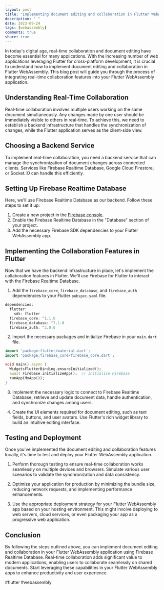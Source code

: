 ```yaml
---
layout: post
title: "Implementing document editing and collaboration in Flutter WebAssembly"
description: " "
date: 2023-09-24
tags: [webassembly]
comments: true
share: true
---
```


In today's digital age, real-time collaboration and document editing have become essential for many applications. With the increasing number of web applications leveraging Flutter for cross-platform development, it is crucial to understand how to implement document editing and collaboration in Flutter WebAssembly. This blog post will guide you through the process of integrating real-time collaboration features into your Flutter WebAssembly application.

## Understanding Real-Time Collaboration

Real-time collaboration involves multiple users working on the same document simultaneously. Any changes made by one user should be immediately visible to others in real-time. To achieve this, we need to establish a backend infrastructure that handles the synchronization of changes, while the Flutter application serves as the client-side view.

## Choosing a Backend Service

To implement real-time collaboration, you need a backend service that can manage the synchronization of document changes across connected clients. Services like Firebase Realtime Database, Google Cloud Firestore, or Socket.IO can handle this efficiently.

## Setting Up Firebase Realtime Database

Here, we'll use Firebase Realtime Database as our backend. Follow these steps to set it up:

1. Create a new project in the [Firebase console](https://console.firebase.google.com/).
2. Enable the Firebase Realtime Database in the "Database" section of your project.
3. Add the necessary Firebase SDK dependencies to your Flutter WebAssembly app.

## Implementing the Collaboration Features in Flutter

Now that we have the backend infrastructure in place, let's implement the collaboration features in Flutter. We'll use Firebase for Flutter to interact with the Firebase Realtime Database.

1. Add the `firebase_core`, `firebase_database`, and `firebase_auth` dependencies to your Flutter `pubspec.yaml` file.

```dart
dependencies:
  flutter:
    sdk: flutter
  firebase_core: ^1.1.0
  firebase_database: ^7.1.0
  firebase_auth: ^3.0.0
```

2. Import the necessary packages and initialize Firebase in your `main.dart` file.

```dart
import 'package:flutter/material.dart';
import 'package:firebase_core/firebase_core.dart';

void main() async {
  WidgetsFlutterBinding.ensureInitialized();
  await Firebase.initializeApp();  // Initialize Firebase
  runApp(MyApp());
}
```

3. Implement the necessary logic to connect to Firebase Realtime Database, retrieve and update document data, handle authentication, and synchronize changes among users.

4. Create the UI elements required for document editing, such as text fields, buttons, and user avatars. Use Flutter's rich widget library to build an intuitive editing interface.

## Testing and Deployment

Once you've implemented the document editing and collaboration features locally, it's time to test and deploy your Flutter WebAssembly application.

1. Perform thorough testing to ensure real-time collaboration works seamlessly on multiple devices and browsers. Simulate various user scenarios to validate the synchronization and data consistency.

2. Optimize your application for production by minimizing the bundle size, reducing network requests, and implementing performance enhancements.

3. Use the appropriate deployment strategy for your Flutter WebAssembly app based on your hosting environment. This might involve deploying to web servers, cloud services, or even packaging your app as a progressive web application.

## Conclusion

By following the steps outlined above, you can implement document editing and collaboration in your Flutter WebAssembly application using Firebase Realtime Database. Real-time collaboration adds significant value to modern applications, enabling users to collaborate seamlessly on shared documents. Start leveraging these capabilities in your Flutter WebAssembly apps to enhance productivity and user experience.

#flutter #webassembly